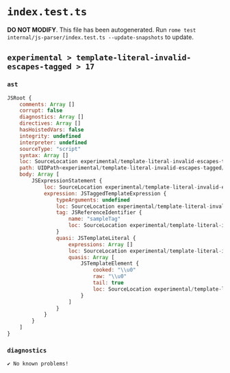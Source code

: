 # `index.test.ts`

**DO NOT MODIFY**. This file has been autogenerated. Run `rome test internal/js-parser/index.test.ts --update-snapshots` to update.

## `experimental > template-literal-invalid-escapes-tagged > 17`

### `ast`

```javascript
JSRoot {
	comments: Array []
	corrupt: false
	diagnostics: Array []
	directives: Array []
	hasHoistedVars: false
	integrity: undefined
	interpreter: undefined
	sourceType: "script"
	syntax: Array []
	loc: SourceLocation experimental/template-literal-invalid-escapes-tagged/17/input.js 1:0-1:14
	path: UIDPath<experimental/template-literal-invalid-escapes-tagged/17/input.js>
	body: Array [
		JSExpressionStatement {
			loc: SourceLocation experimental/template-literal-invalid-escapes-tagged/17/input.js 1:0-1:14
			expression: JSTaggedTemplateExpression {
				typeArguments: undefined
				loc: SourceLocation experimental/template-literal-invalid-escapes-tagged/17/input.js 1:0-1:14
				tag: JSReferenceIdentifier {
					name: "sampleTag"
					loc: SourceLocation experimental/template-literal-invalid-escapes-tagged/17/input.js 1:0-1:9 (sampleTag)
				}
				quasi: JSTemplateLiteral {
					expressions: Array []
					loc: SourceLocation experimental/template-literal-invalid-escapes-tagged/17/input.js 1:9-1:14
					quasis: Array [
						JSTemplateElement {
							cooked: "\\u0"
							raw: "\\u0"
							tail: true
							loc: SourceLocation experimental/template-literal-invalid-escapes-tagged/17/input.js 1:10-1:13
						}
					]
				}
			}
		}
	]
}
```

### `diagnostics`

```
✔ No known problems!

```
